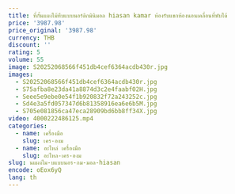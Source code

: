 ```yaml
---
title: ที่กั้นแผงไม้ทึบแบบนอร์ดิกมินิมอล hiasan kamar ห้องรับแขกห้องนอนเคลื่อนที่พับได้
price: '3987.98'
price_original: '3987.98'
currency: THB
discount: ''
rating: 5
volume: 55
image: S20252068566f451db4cef6364acdb430r.jpg
images:
  - S20252068566f451db4cef6364acdb430r.jpg
  - S75afba8e23da41a8874d3c2e4faabf02H.jpg
  - Seee5e9ebe0e54f1b920832f72a243252c.jpg
  - Sd4e3a5fd057347d6b81358916ea6e6b5M.jpg
  - S705e081856ca47eca28909bd6bb8ff34X.jpg
video: 4000222486125.mp4
categories:
  - name: เครื่องมือ
    slug: เคร-องม
  - name: อะไหล่ เครื่องมือ
    slug: อะไหล-เคร-องม
slug: นแผงไม-บแบบนอร-กม-มอล-hiasan
encode: oEox6yQ
lang: th
---
```

  